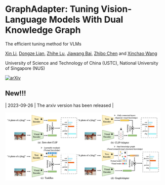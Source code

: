 # GraphAdapter: Tuning Vision-Language Models With Dual Knowledge Graph
The efficient tuning method for VLMs

[Xin Li](http://home.ustc.edu.cn/~lixin666/), [Dongze Lian](), [Zhihe Lu](), [Jiawang Bai](), [Zhibo Chen](https://scholar.google.com/citations?user=1ayDJfsAAAAJ&hl=en) and [Xinchao Wang]()

University of Science and Technology of China (USTC), National University of Singapore (NUS)

[![arXiv](https://img.shields.io/badge/arXiv-Paper-<COLOR>.svg)](https://arxiv.org/abs/2309.13625)

## New!!!
| 2023-09-26  | The arxiv version has been released | 

<p align="center">
  <img src="./figs/GraphAdapter.png" alt="image" style="width:1000px;">
</p>
